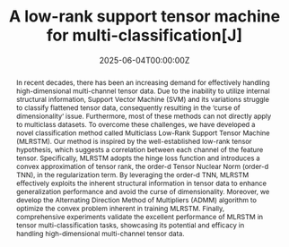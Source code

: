 ---
title: "A low-rank support tensor machine for multi-classification[J]"
authors:
- Jinrui Yang1
- Shuangyi Fan
- Libo Zhang* 
- Dun Liu*. 
date: "2025-06-04T00:00:00Z"
doi: "10.1016/j.ins.2024.121398"

# Schedule page publish date (NOT publication's date).
publishDate: "2025-01-01T00:00:00Z"

# Publication type.
# Accepts a single type but formatted as a YAML list (for Hugo requirements).
# Enter a publication type from the CSL standard.
publication_types: ["article"]

# Publication name and optional abbreviated publication name.
publication: "Information Sciences"
publication_short: ""

volume: "688"  # 卷号
issue: ""    # 期号
pages: "121398"  # 页码范围（可选

abstract: In recent decades, there has been an increasing demand for effectively handling high-dimensional multi-channel tensor data. Due to the inability to utilize internal structural information, Support Vector Machine (SVM) and its variations struggle to classify flattened tensor data, consequently resulting in the ‘curse of dimensionality’ issue. Furthermore, most of these methods can not directly apply to multiclass datasets. To overcome these challenges, we have developed a novel classification method called Multiclass Low-Rank Support Tensor Machine (MLRSTM). Our method is inspired by the well-established low-rank tensor hypothesis, which suggests a correlation between each channel of the feature tensor. Specifically, MLRSTM adopts the hinge loss function and introduces a convex approximation of tensor rank, the order-d Tensor Nuclear Norm (order-d TNN), in the regularization term. By leveraging the order-d TNN, MLRSTM effectively exploits the inherent structural information in tensor data to enhance generalization performance and avoid the curse of dimensionality. Moreover, we develop the Alternating Direction Method of Multipliers (ADMM) algorithm to optimize the convex problem inherent in training MLRSTM. Finally, comprehensive experiments validate the excellent performance of MLRSTM in tensor multi-classification tasks, showcasing its potential and efficacy in handling high-dimensional multi-channel tensor data.



featured: false

links:
- name: Custom Link
  url: https://doi.org/10.1016/j.ins.2024.121398
url_pdf: ''
url_code: ''
url_dataset: ''
url_poster: ''
url_project: ''
url_slides: ''
url_source: ''
url_video: ''

# Featured image
# To use, add an image named `featured.jpg/png` to your page's folder. 
image:
  caption: ''
  focal_point: ""
  preview_only: false

# Associated Projects (optional).
#   Associate this publication with one or more of your projects.
#   Simply enter your project's folder or file name without extension.
#   E.g. `internal-project` references `content/project/internal-project/index.md`.
#   Otherwise, set `projects: []`.

# Slides (optional).
#   Associate this publication with Markdown slides.
#   Simply enter your slide deck's filename without extension.
#   E.g. `slides: "example"` references `content/slides/example/index.md`.
#   Otherwise, set `slides: ""`.
---